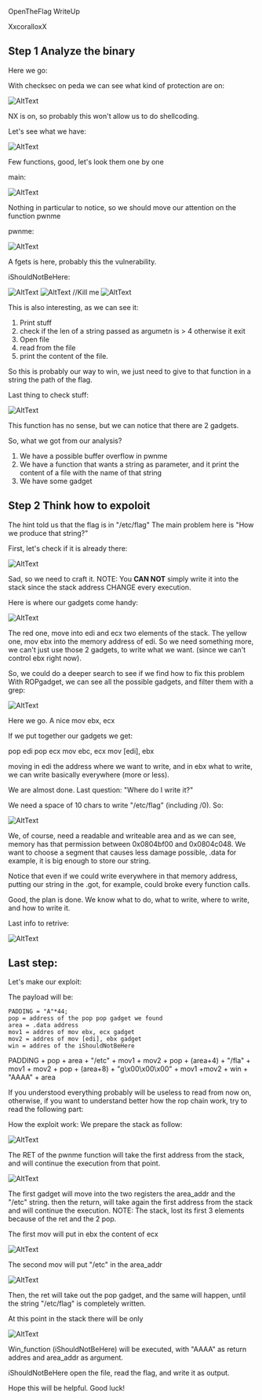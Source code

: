 OpenTheFlag WriteUp

XxcoralloxX

## Step 1 Analyze the binary

Here we go:

With checksec on peda we can see what kind of protection are on:

![AltText](https://i.gyazo.com/714cd40ebff5d544322221ac06f71707.png)

NX is on, so probably this won't allow us to do shellcoding.

Let's see what we have:

![AltText](https://i.gyazo.com/205f20c3df6300e9269b0727445d7d34.png)

Few functions, good, let's look them one by one

main:

![AltText](https://i.gyazo.com/2a037008d9eb4d64f77c88b9fd5b6599.png)

Nothing in particular to notice, so we should move our attention on the function pwnme

pwnme:

![AltText](https://i.gyazo.com/2e8bf518da3e1c08d84ccda8da90d502.png)

A fgets is here, probably this the vulnerability.

iShouldNotBeHere:

![AltText](https://i.gyazo.com/6d394616a3fecd742f950a56a4d940be.png)
![AltText](https://i.gyazo.com/bc5b11ba0c5a7d0855fae6e74989efaf.png) //Kill me
![AltText](https://i.gyazo.com/9033f77e80aeec5447f535298a3894b6.png)

This is also interesting, as we can see it:
1) Print stuff 
2) check if the len of a string passed as argumetn is > 4 otherwise it exit
3) Open  file
4) read from the file
5) print the content of the file.

So this is probably our way to win, we just need to give to that function in a string the path of the flag.

Last thing to check
stuff:

![AltText](https://i.gyazo.com/fa11cafb82928a534247374dbb78b3d8.png)

This function has no sense, but we can notice that there are 2 gadgets.

So, what we got from our analysis?
1) We have a possible buffer overflow in pwnme
2) We have a function that wants a string as parameter, and it print the content of a file with the name of that string
3) We have some gadget


## Step 2 Think how to expoloit 

The hint told us that the flag is in "/etc/flag"
The main problem here is "How we produce that string?"

First, let's check if it is already there:

![AltText](https://i.gyazo.com/40a1a6b4c422283273bcf7a3f18cc67e.png)

Sad, so we need to craft it.
NOTE: You **CAN NOT** simply write it into the stack since the stack address CHANGE every execution.

Here is where our gadgets come handy:

![AltText](https://i.gyazo.com/fa11cafb82928a534247374dbb78b3d8.png)

The red one, move into edi and ecx two elements of the stack.
The yellow one, mov ebx into the memory address of edi.
So we need something more, we can't just use those 2 gadgets, to write what we want. (since we can't control ebx right now).

So, we could do a deeper search to see if we find how to fix this problem
With ROPgadget, we can see all the possible gadgets, and filter them with a grep:

![AltText](https://i.gyazo.com/8bf6e2b70c0f48b401ff4d88814d94ed.png)

Here we go. 
A nice mov ebx, ecx

If we put together our gadgets we get:

pop edi
pop ecx
mov ebc, ecx
mov [edi], ebx

moving in edi the address where we want to write, and in ebx what to write, we can write basically everywhere (more or less).

We are almost done.
Last question: "Where do I write it?"

We need a space of 10 chars to write "/etc/flag" (including /0).
So:

![AltText](https://i.gyazo.com/fcf218269f752172bb71ffd680711924.png)

We, of course, need a readable and writeable area and as we can see, memory has that permission between 0x0804bf00 and 0x0804c048.
We want to choose a segment that causes less damage possible, .data for example, it is big enough to store our string.

Notice that even if we could write everywhere in that memory address, putting our string in the .got, for example, could broke every function calls.

Good, the plan is done.
We know what to do, what to write, where to write, and how to write it.

Last info to retrive:

![AltText](https://i.gyazo.com/83050768edd4bc60b7ff55d249da7ca3.png)

## Last step:
Let's make our exploit:

The payload will be:
```
PADDING = "A"*44;
pop = address of the pop pop gadget we found
area = .data address
mov1 = addres of mov ebx, ecx gadget
mov2 = addres of mov [edi], ebx gadget
win = addres of the iShouldNotBeHere
```
PADDING + pop + area + "/etc" + mov1 + mov2 + pop + (area+4) + "/fla" + mov1 + mov2 + pop + (area+8) + "g\x00\x00\x00" + mov1 +mov2 + win + "AAAA" + area  



If you understood everything probably will be useless to read from now on, otherwise, if you want to understand better how the rop chain work, try to read the following part:

How the exploit work:
We prepare the stack as follow:

![AltText](https://i.gyazo.com/77ea80446d763dad4bc6a43741325208.png)

The RET of the pwnme function will take the first address from the stack, and will continue the execution from that point.

![AltText](https://i.gyazo.com/d92b4fabb991f46d1461b0e31214880c.png)

The first gadget will move into the two registers the area_addr and the "/etc" string.
then the return, will take again the first address from the stack and will continue the execution. 
NOTE: The stack, lost its first 3 elements because of the ret and the 2 pop.

The first mov will put in ebx the content of ecx

![AltText](https://i.gyazo.com/81648db73a54ad6c873987ab1eec018a.png)

The second mov will put "/etc" in the area_addr

![AltText](https://i.gyazo.com/fa2a3f5c0ea8030a20eabcd47903378a.png)

Then, the ret will take out the pop gadget, and the same will happen, until the string
"/etc/flag" is completely written.

At this point in the stack there will be only 

![AltText](https://i.gyazo.com/56efcea57c8bc6fc09b12dcb3482f6db.png)

Win_function (iShouldNotBeHere) will be executed, with "AAAA" as return addres and area_addr as argument.

iShouldNotBeHere open the file, read the flag, and write it as output.

Hope this will be helpful. 
Good luck!
